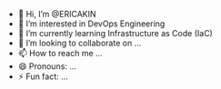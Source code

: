 - 👋 Hi, I’m @ERICAKIN
- 👀 I’m interested in DevOps Engineering
- 🌱 I’m currently learning Infrastructure as Code (IaC)
- 💞️ I’m looking to collaborate on ...
- 📫 How to reach me ...
- 😄 Pronouns: ...
- ⚡ Fun fact: ...

<!---
ERICAKIN/ERICAKIN is a ✨ special ✨ repository because its `README.md` (this file) appears on your GitHub profile.
You can click the Preview link to take a look at your changes.
--->
